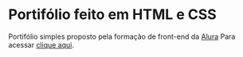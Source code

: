 <h1>Portifólio feito em HTML e CSS</h1>
<p>
  Portifólio simples proposto pela formação de front-end da <a href="https://www.alura.com.br/">Alura</a>
  Para acessar <a href="">clique aqui</a>.
</p>
